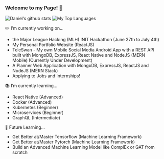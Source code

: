 ### Welcome to my Page! 👋
![Daniel's github stats](https://github-readme-stats.vercel.app/api?username=DNofulla&count_private=true&theme=algolia&border_color=5ECF76)
![My Top Languages](https://github-readme-stats.vercel.app/api/top-langs/?username=DNofulla&layout=compact&count_private=true&langs_count=10&theme=algolia&border_color=5ECF76&hide=HTML)

✏️ I’m currently working on...
  - the Major League Hacking (MLH) INIT Hackathon (June 27th to July 4th)
  - My Personal Portfolio Website (ReactJS)
  - TeleSwan - My own Mobile Social Media Android App with a REST API built with MongoDB, ExpressJS, React Native and NodeJS (MERN Mobile) (Currently Under Development)
  - A Planner Web Application with MongoDB, ExpressJS, ReactJS and NodeJS (MERN Stack) 
  - Applying to Jobs and Internships!

📚 I’m currently learning... 
  - React Native (Advanced)
  - Docker (Advanced)
  - Kubernetes (Beginner)
  - Microservices (Beginner)
  - GraphQL (Intermediate)

📆 Future Learning...
  - Get Better at/Master Tensorflow (Machine Learning Framework)
  - Get Better at/Master Pytorch (Machine Learning Framework)
  - Build an Advanced Machine Learning Model like ComplEx or GAT from scratch
